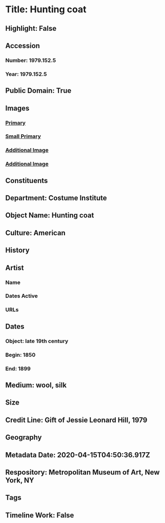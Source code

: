 # Title: Hunting coat
## Highlight: False
## Accession
### Number: 1979.152.5
### Year: 1979.152.5
## Public Domain: True
## Images
### [Primary](https://images.metmuseum.org/CRDImages/ci/original/1979.152.5_F.jpg)
### [Small Primary](https://images.metmuseum.org/CRDImages/ci/web-large/1979.152.5_F.jpg)
### [Additional Image](https://images.metmuseum.org/CRDImages/ci/original/1979.152.5_B.jpg)
### [Additional Image](https://images.metmuseum.org/CRDImages/ci/original/1979.152.5_d.jpg)
## Constituents
## Department: Costume Institute
## Object Name: Hunting coat
## Culture: American
## History
## Artist
### Name
### Dates Active
### URLs
## Dates
### Object: late 19th century
### Begin: 1850
### End: 1899
## Medium: wool, silk
## Size
## Credit Line: Gift of Jessie Leonard Hill, 1979
## Geography
## Metadata Date: 2020-04-15T04:50:36.917Z
## Respository: Metropolitan Museum of Art, New York, NY
## Tags
## Timeline Work: False